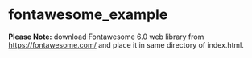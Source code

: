 # fontawesome_example

**Please Note:** download Fontawesome 6.0 web library from https://fontawesome.com/ and place it in same directory of index.html.
